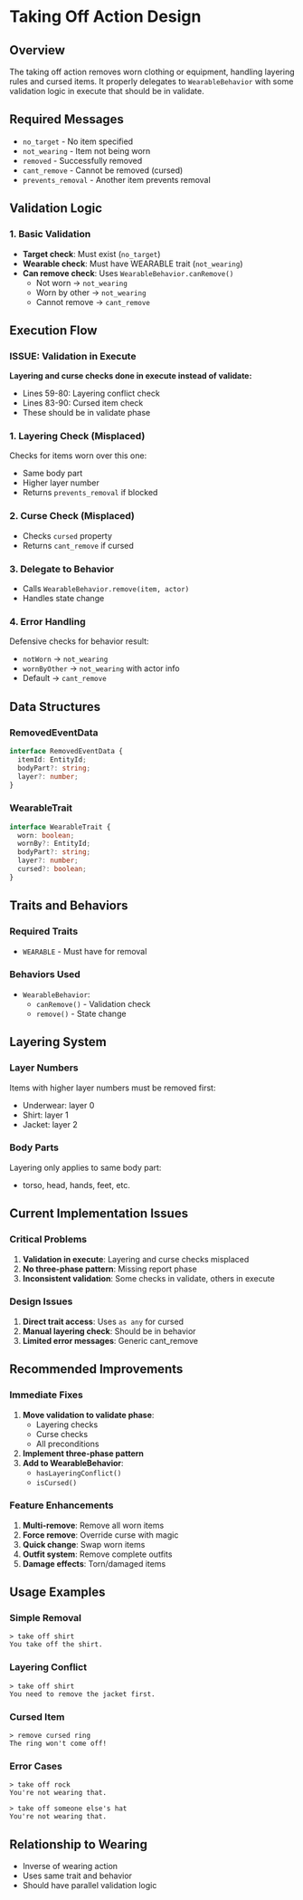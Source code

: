 # Taking Off Action Design

## Overview
The taking off action removes worn clothing or equipment, handling layering rules and cursed items. It properly delegates to `WearableBehavior` with some validation logic in execute that should be in validate.

## Required Messages
- `no_target` - No item specified
- `not_wearing` - Item not being worn
- `removed` - Successfully removed
- `cant_remove` - Cannot be removed (cursed)
- `prevents_removal` - Another item prevents removal

## Validation Logic

### 1. Basic Validation
- **Target check**: Must exist (`no_target`)
- **Wearable check**: Must have WEARABLE trait (`not_wearing`)
- **Can remove check**: Uses `WearableBehavior.canRemove()`
  - Not worn → `not_wearing`
  - Worn by other → `not_wearing`
  - Cannot remove → `cant_remove`

## Execution Flow

### ISSUE: Validation in Execute
**Layering and curse checks done in execute instead of validate:**
- Lines 59-80: Layering conflict check
- Lines 83-90: Cursed item check
- These should be in validate phase

### 1. Layering Check (Misplaced)
Checks for items worn over this one:
- Same body part
- Higher layer number
- Returns `prevents_removal` if blocked

### 2. Curse Check (Misplaced)
- Checks `cursed` property
- Returns `cant_remove` if cursed

### 3. Delegate to Behavior
- Calls `WearableBehavior.remove(item, actor)`
- Handles state change

### 4. Error Handling
Defensive checks for behavior result:
- `notWorn` → `not_wearing`
- `wornByOther` → `not_wearing` with actor info
- Default → `cant_remove`

## Data Structures

### RemovedEventData
```typescript
interface RemovedEventData {
  itemId: EntityId;
  bodyPart?: string;
  layer?: number;
}
```

### WearableTrait
```typescript
interface WearableTrait {
  worn: boolean;
  wornBy?: EntityId;
  bodyPart?: string;
  layer?: number;
  cursed?: boolean;
}
```

## Traits and Behaviors

### Required Traits
- `WEARABLE` - Must have for removal

### Behaviors Used
- `WearableBehavior`:
  - `canRemove()` - Validation check
  - `remove()` - State change

## Layering System

### Layer Numbers
Items with higher layer numbers must be removed first:
- Underwear: layer 0
- Shirt: layer 1
- Jacket: layer 2

### Body Parts
Layering only applies to same body part:
- torso, head, hands, feet, etc.

## Current Implementation Issues

### Critical Problems
1. **Validation in execute**: Layering and curse checks misplaced
2. **No three-phase pattern**: Missing report phase
3. **Inconsistent validation**: Some checks in validate, others in execute

### Design Issues
1. **Direct trait access**: Uses `as any` for cursed
2. **Manual layering check**: Should be in behavior
3. **Limited error messages**: Generic cant_remove

## Recommended Improvements

### Immediate Fixes
1. **Move validation to validate phase**:
   - Layering checks
   - Curse checks
   - All preconditions
2. **Implement three-phase pattern**
3. **Add to WearableBehavior**:
   - `hasLayeringConflict()`
   - `isCursed()`

### Feature Enhancements
1. **Multi-remove**: Remove all worn items
2. **Force remove**: Override curse with magic
3. **Quick change**: Swap worn items
4. **Outfit system**: Remove complete outfits
5. **Damage effects**: Torn/damaged items

## Usage Examples

### Simple Removal
```
> take off shirt
You take off the shirt.
```

### Layering Conflict
```
> take off shirt
You need to remove the jacket first.
```

### Cursed Item
```
> remove cursed ring
The ring won't come off!
```

### Error Cases
```
> take off rock
You're not wearing that.

> take off someone else's hat
You're not wearing that.
```

## Relationship to Wearing
- Inverse of wearing action
- Uses same trait and behavior
- Should have parallel validation logic
